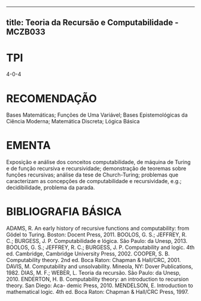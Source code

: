
---
title: Teoria da Recursão e Computabilidade - MCZB033 
---

# TPI

4-0-4

# RECOMENDAÇÃO

Bases Matemáticas; Funções de Uma Variável; Bases Epistemológicas da Ciência Moderna; Matemática Discreta; Lógica Básica

# EMENTA

Exposição e análise dos conceitos computabilidade, de máquina de Turing e de função recursiva e recursividade; demonstração de teoremas sobre funções recursivas; análise da tese de Church-Turing; problemas que caracterizam as concepções de computabilidade e recursividade, e.g.; decidibilidade, problema da parada.

# BIBLIOGRAFIA BÁSICA

ADAMS, R. An early history of recursive functions and computability: from Gödel to Turing. Boston: Docent Press, 2011.
BOOLOS, G. S.; JEFFREY, R. C.; BURGESS, J. P. Computabilidade e lógica. São Paulo: da Unesp, 2013.
BOOLOS, G. S.; JEFFREY, R. C.; BURGESS, J. P. Computability and logic. 4th ed. Cambridge, Cambridge University Press, 2002.
COOPER, S. B. Computability theory. 2nd ed. Boca Raton: Chapman & Hall/CRC, 2001.
DAVIS, M. Computability and unsolvability. Mineola, NY: Dover Publications, 1982.
DIAS, M. F.; WEBER, L. Teoria da recursão. São Paulo: da Unesp, 2010.
ENDERTON, H. B. Computability theory: an introduction to recursion theory. San Diego: Aca- demic Press, 2010.
MENDELSON, E. Introduction to mathematical logic. 4th ed. Boca Raton: Chapman & Hall/CRC Press, 1997.
        